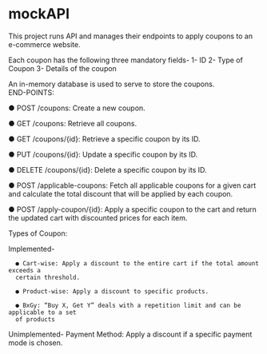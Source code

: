 # mockAPI

This project runs API and manages their endpoints to apply coupons to an e-commerce website.

Each coupon has the following three mandatory fields-
  1- ID
  2- Type of Coupon
  3- Details of the coupon

An in-memory database is used to serve to store the coupons.  
END-POINTS:

● POST /coupons: Create a new coupon.

● GET /coupons: Retrieve all coupons.

● GET /coupons/{id}: Retrieve a specific coupon by its ID.

● PUT /coupons/{id}: Update a specific coupon by its ID.

● DELETE /coupons/{id}: Delete a specific coupon by its ID.

● POST /applicable-coupons: Fetch all applicable coupons for a given cart and
calculate the total discount that will be applied by each coupon.

● POST /apply-coupon/{id}: Apply a specific coupon to the cart and return the
updated cart with discounted prices for each item.


Types of Coupon:

  Implemented-
  
      ● Cart-wise: Apply a discount to the entire cart if the total amount exceeds a
      certain threshold.
      
      ● Product-wise: Apply a discount to specific products.
      
      ● BxGy: “Buy X, Get Y” deals with a repetition limit and can be applicable to a set
      of products
      
  Unimplemented-
      Payment Method: Apply a discount if a specific payment mode is chosen.


